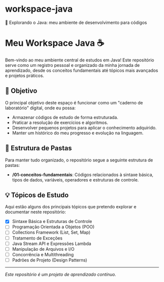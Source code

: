 # workspace-java
🚀 Explorando o Java: meu ambiente de desenvolvimento para códigos

# Meu Workspace Java ☕

Bem-vindo ao meu ambiente central de estudos em Java! Este repositório serve como um registro pessoal e organizado da minha jornada de aprendizado, desde os conceitos fundamentais até tópicos mais avançados e projetos práticos.

## 🎯 Objetivo

O principal objetivo deste espaço é funcionar como um "caderno de laboratório" digital, onde eu possa:
* Armazenar códigos de estudo de forma estruturada.
* Praticar a resolução de exercícios e algoritmos.
* Desenvolver pequenos projetos para aplicar o conhecimento adquirido.
* Manter um histórico do meu progresso e evolução na linguagem.

## 📂 Estrutura de Pastas

Para manter tudo organizado, o repositório segue a seguinte estrutura de pastas:
* **/01-conceitos-fundamentais**: Códigos relacionados à sintaxe básica, tipos de dados, variáveis, operadores e estruturas de controle.





## 💡 Tópicos de Estudo

Aqui estão alguns dos principais tópicos que pretendo explorar e documentar neste repositório:

- [X] Sintaxe Básica e Estruturas de Controle
- [ ] Programação Orientada a Objetos (POO)
- [ ] Collections Framework (List, Set, Map)
- [ ] Tratamento de Exceções
- [ ] Java Stream API e Expressões Lambda
- [ ] Manipulação de Arquivos e I/O
- [ ] Concorrência e Multithreading
- [ ] Padrões de Projeto (Design Patterns)

---
*Este repositório é um projeto de aprendizado contínuo.*
